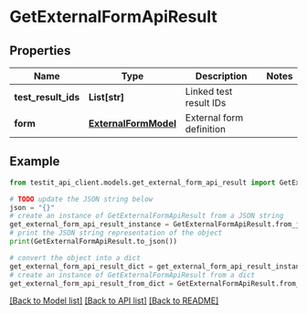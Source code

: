 # GetExternalFormApiResult


## Properties

Name | Type | Description | Notes
------------ | ------------- | ------------- | -------------
**test_result_ids** | **List[str]** | Linked test result IDs | 
**form** | [**ExternalFormModel**](ExternalFormModel.md) | External form definition | 

## Example

```python
from testit_api_client.models.get_external_form_api_result import GetExternalFormApiResult

# TODO update the JSON string below
json = "{}"
# create an instance of GetExternalFormApiResult from a JSON string
get_external_form_api_result_instance = GetExternalFormApiResult.from_json(json)
# print the JSON string representation of the object
print(GetExternalFormApiResult.to_json())

# convert the object into a dict
get_external_form_api_result_dict = get_external_form_api_result_instance.to_dict()
# create an instance of GetExternalFormApiResult from a dict
get_external_form_api_result_from_dict = GetExternalFormApiResult.from_dict(get_external_form_api_result_dict)
```
[[Back to Model list]](../README.md#documentation-for-models) [[Back to API list]](../README.md#documentation-for-api-endpoints) [[Back to README]](../README.md)


